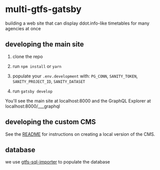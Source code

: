 # multi-gtfs-gatsby

building a web site that can display ddot.info-like timetables for many agencies at once

## developing the main site

1. clone the repo

2. run `npm install` or `yarn`

3. populate your `.env.development` with: `PG_CONN`, `SANITY_TOKEN`, `SANITY_PROJECT_ID`, `SANITY_DATASET`

4. run `gatsby develop`

You'll see the main site at localhost:8000 and the GraphQL Explorer at localhost:8000/___graphql

## developing the custom CMS

See the [README](./studio/README.md) for instructions on creating a local version of the CMS.

## database

we use [gtfs-sql-importer](https://github.com/fitnr/gtfs-sql-importer) to populate the database